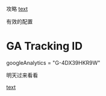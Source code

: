 
攻略 [text](https://blog.sugarin.net/p/google%E6%94%B6%E5%BD%95/)

有效的配置

# GA Tracking ID

googleAnalytics = "G-4DX39HKR9W"

明天过来看看 

[text](https://search.google.com/search-console?resource_id=https%3A%2F%2Fknowckx.zone.id%2F&hl=zh-CN)